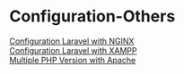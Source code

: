 # Configuration-Others
[Configuration Laravel with NGINX](LARAVEL_WITH_NGINX.MD)<br>
[Configuration Laravel with XAMPP](LARAVEL_WITH_XAMPP.MD)<br>
[Multiple PHP Version with Apache](MULTIPLE_PHP_VERSION_WITH_APACHE.MD)
